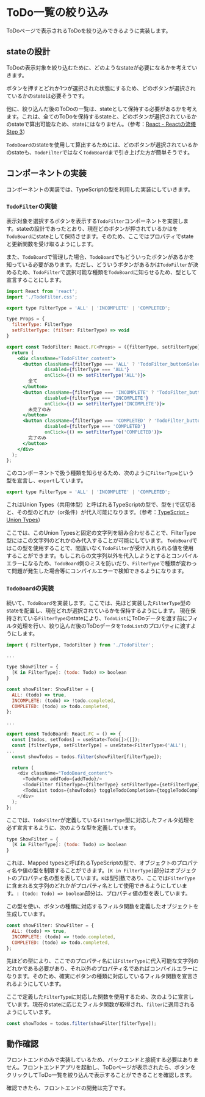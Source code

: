 # ToDo一覧の絞り込み

ToDoページで表示されるToDoを絞り込みできるように実装します。

## stateの設計

ToDoの表示対象を絞り込むために、どのようなstateが必要になるかを考えていきます。

ボタンを押すとどれか1つが選択された状態にするため、どのボタンが選択されているかのstateは必要そうです。

他に、絞り込んだ後のToDoの一覧は、stateとして保持する必要があるかを考えます。これは、全てのToDoを保持するstateと、どのボタンが選択されているかのstateで算出可能なため、stateにはなりません。（参考：[React - Reactの流儀 Step 3](https://ja.react.dev/learn/thinking-in-react#step-3-find-the-minimal-but-complete-representation-of-ui-state)）

`TodoBoard`のstateを使用して算出するためには、どのボタンが選択されているかのstateも、`TodoFilter`ではなく`TodoBoard`まで引き上げた方が簡単そうです。

## コンポーネントの実装

コンポーネントの実装では、TypeScriptの型を利用した実装にしていきます。

### `TodoFilter`の実装

表示対象を選択するボタンを表示する`TodoFilter`コンポーネントを実装します。stateの設計であったとおり、現在どのボタンが押されているかはを`TodoBoard`にstateとして保持させます。そのため、ここではプロパティでstateと更新関数を受け取るようにします。

また、`TodoBoard`で管理した場合、`TodoBoard`でもどういったボタンがあるかを知っている必要があります。ただし、どういうボタンがあるかは`TodoFilter`が決めるため、`TodoFilter`で選択可能な種類を`TodoBoard`に知らせるため、型として宣言することにします。

```jsx
import React from 'react';
import './TodoFilter.css';

export type FilterType = 'ALL' | 'INCOMPLETE' | 'COMPLETED';

type Props = {
  filterType: FilterType
  setFilterType: (filter: FilterType) => void
}

export const TodoFilter: React.FC<Props> = ({filterType, setFilterType}) => {
  return (
    <div className="TodoFilter_content">
      <button className={filterType === 'ALL' ? 'TodoFilter_buttonSelected' : 'TodoFilter_buttonUnselected'}
              disabled={filterType === 'ALL'}
              onClick={() => setFilterType('ALL')}>
        全て
      </button>
      <button className={filterType === 'INCOMPLETE' ? 'TodoFilter_buttonSelected' : 'TodoFilter_buttonUnselected'}
              disabled={filterType === 'INCOMPLETE'}
              onClick={() => setFilterType('INCOMPLETE')}>
        未完了のみ
      </button>
      <button className={filterType === 'COMPLETED' ? 'TodoFilter_buttonSelected' : 'TodoFilter_buttonUnselected'}
              disabled={filterType === 'COMPLETED'}
              onClick={() => setFilterType('COMPLETED')}>
        完了のみ
      </button>
    </div>
  );
};
```

このコンポーネントで扱う種類を知らせるため、次のように`FilterType`という型を宣言し、`export`しています。

```js
export type FilterType = 'ALL' | 'INCOMPLETE' | 'COMPLETED';
```

これはUnion Types（共用体型）と呼ばれるTypeScriptの型で、型を`|`で区切ると、その型のどれか（or条件）が代入可能になります。（参考：[TypeScript - Union Types](https://www.typescriptlang.org/docs/handbook/unions-and-intersections.html#union-types)）

ここでは、このUnion Typesと固定の文字列を組み合わせることで、FilterType型にはこの文字列のどれかのみ代入することが可能にしています。
`TodoBoard`ではこの型を使用することで、間違いなく`TodoFilter`が受け入れられる値を使用することができます。もしこれらの文字列以外を代入しようとするとコンパイルエラーになるため、`TodoBoard`側のミスを防いだり、`FilterType`で種類が変わって問題が発生した場合等にコンパイルエラーで検知できるようになります。

### `TodoBoard`の実装

続いて、`TodoBoard`を実装します。ここでは、先ほど実装した`FilterType`型のstateを配置し、現在どれが選択されているかを保持するようにします。
現在保持されている`FilterType`のstateにより、`TodoList`にToDoデータを渡す前にフィルタ処理を行い、絞り込んだ後のToDoデータを`TodoList`のプロパティに渡すようにします。

```js
import { FilterType, TodoFilter } from './TodoFilter';

...

type ShowFilter = {
  [K in FilterType]: (todo: Todo) => boolean
}

const showFilter: ShowFilter = {
  ALL: (todo) => true,
  INCOMPLETE: (todo) => !todo.completed,
  COMPLETED: (todo) => todo.completed,
};

...

export const TodoBoard: React.FC = () => {
  const [todos, setTodos] = useState<Todo[]>([]);
  const [filterType, setFilterType] = useState<FilterType>('ALL');
...
  const showTodos = todos.filter(showFilter[filterType]);

  return (
    <div className="TodoBoard_content">
      <TodoForm addTodo={addTodo}/>
      <TodoFilter filterType={filterType} setFilterType={setFilterType} />
      <TodoList todos={showTodos} toggleTodoCompletion={toggleTodoCompletion}/>
    </div>
  );
};
```

ここでは、`TodoFilter`が定義している`FilterType`型に対応したフィルタ処理を必ず宣言するように、次のような型を定義しています。

```js
type ShowFilter = {
  [K in FilterType]: (todo: Todo) => boolean
}
```

これは、Mapped typesと呼ばれるTypeScriptの型で、オブジェクトのプロパティ名や値の型を制限することができます。`[K in FilterType]`部分はオブジェクトのプロパティ名の型を表しています。`K`は型引数であり、ここでは`FilterType`に含まれる文字列のどれかがプロパティ名として使用できるようにしています。`: (todo: Todo) => boolean`部分は、プロパティ値の型を表しています。

この型を使い、ボタンの種類に対応するフィルタ関数を定義したオブジェクトを生成しています。

```js
const showFilter: ShowFilter = {
  ALL: (todo) => true,
  INCOMPLETE: (todo) => !todo.completed,
  COMPLETED: (todo) => todo.completed,
};
```

先ほどの型により、ここでのプロパティ名には`FilterType`に代入可能な文字列のどれかである必要があり、それ以外のプロパティ名であればコンパイルエラーになります。そのため、確実にボタンの種類に対応しているフィルタ関数を宣言されるようにしています。

ここで定義した`FilterType`に対応した関数を使用するため、次のように宣言しています。現在のstateに応じたフィルタ関数が取得され、`filter`に適用されるようにしています。

```js
const showTodos = todos.filter(showFilter[filterType]);
```

## 動作確認

フロントエンドのみで実装しているため、バックエンドと接続する必要はありません。フロントエンドアプリを起動し、ToDoページが表示されたら、ボタンをクリックしてToDo一覧を絞り込んで表示することができることを確認します。

確認できたら、フロントエンドの開発は完了です。
